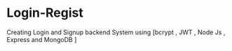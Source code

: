# Login-Regist
Creating Login and Signup backend System using [bcrypt , JWT  , Node Js , Express and MongoDB ]
